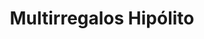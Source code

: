 ---
title: "Multirregalos Hipólito"
url: /cabra-del-santo-cristo/multirregalos-hipolito/
shop: tabaco
---
